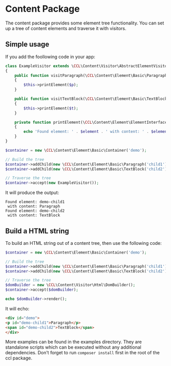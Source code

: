 # Content Package

The content package provides some element tree functionality. You can set up a tree of content elements and traverse it with visitors.


## Simple usage
If you add the foollowing code in your app:

```php
class ExampleVisitor extends \CCL\Content\Visitor\AbstractElementVisitor
{
	public function visitParagraph(\CCL\Content\Element\Basic\Paragraph $p)
	{
		$this->printElement($p);
	}

	public function visitTextBlock(\CCL\Content\Element\Basic\TextBlock $t)
	{
		$this->printElement($t);
	}

	private function printElement(\CCL\Content\Element\ElementInterface $element)
	{
		echo 'Found element: ' . $element . ' with content: ' . $element->getContent() . PHP_EOL;
	}
}

$container = new \CCL\Content\Element\Basic\Container('demo');

// Build the tree
$container->addChild(new \CCL\Content\Element\Basic\Paragraph('child1'))->setContent('Paragraph');
$container->addChild(new \CCL\Content\Element\Basic\TextBlock('child2'))->setContent('TextBlock');

// Traverse the tree
$container->accept(new ExampleVisitor());
```

It will produce the output:
```
Found element: demo-child1
 with content: Paragraph
Found element: demo-child2
 with content: TextBlock
```

## Build a HTML string
To build an HTML string out of a content tree, then use the following code:

```php
$container = new \CCL\Content\Element\Basic\Container('demo');

// Build the tree
$container->addChild(new \CCL\Content\Element\Basic\Paragraph('child1'))->setContent('Paragraph');
$container->addChild(new \CCL\Content\Element\Basic\TextBlock('child2'))->setContent('TextBlock');

// Traverse the tree
$domBuilder = new \CCL\Content\Visitor\Html\DomBuilder();
$container->accept($domBuilder);

echo $domBuilder->render();
```

It will echo:
```html
<div id="demo">
<p id="demo-child1">Paragraph</p>
<span id="demo-child2">TextBlock</span>
</div>
```

More examples can be found in the examples directory. They are standalone scripts which can be executed without any additional dependencies. Don't forget to run `composer install` first in the root of the ccl package.